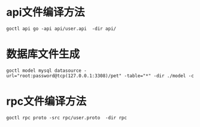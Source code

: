 # api文件编译方法
```shell script
goctl api go -api api/user.api  -dir api/
```

# 数据库文件生成
```shell script
goctl model mysql datasource -url="root:password@tcp(127.0.0.1:3308)/pet" -table="*" -dir ./model -c
```

# rpc文件编译方法
```shell script
goctl rpc proto -src rpc/user.proto  -dir rpc
```